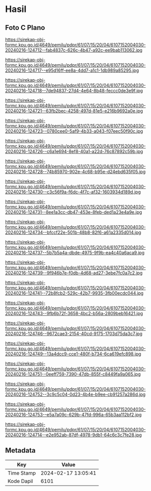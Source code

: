 # Hasil

## Foto C Plano

https://sirekap-obj-formc.kpu.go.id/4649/pemilu/pdpr/61/07/15/20/04/6107152004030-20240216-124712--fab4837c-626c-4b47-a92c-ee9bab113062.jpg

https://sirekap-obj-formc.kpu.go.id/4649/pemilu/pdpr/61/07/15/20/04/6107152004030-20240216-124717--e95d16ff-ee8a-4dd7-a1c1-1db989a85295.jpg

https://sirekap-obj-formc.kpu.go.id/4649/pemilu/pdpr/61/07/15/20/04/6107152004030-20240216-124718--7de94837-27d4-4e64-8b48-feccc0de3e9f.jpg

https://sirekap-obj-formc.kpu.go.id/4649/pemilu/pdpr/61/07/15/20/04/6107152004030-20240216-124721--63fb2bec-4258-497d-81e5-e216b9692a0e.jpg

https://sirekap-obj-formc.kpu.go.id/4649/pemilu/pdpr/61/07/15/20/04/6107152004030-20240216-124723--0780cee0-5af9-4b33-a043-f07eec50f90c.jpg

https://sirekap-obj-formc.kpu.go.id/4649/pemilu/pdpr/61/07/15/20/04/6107152004030-20240216-124726--c6a1e694-8ef8-40a1-a22d-76c87892c59b.jpg

https://sirekap-obj-formc.kpu.go.id/4649/pemilu/pdpr/61/07/15/20/04/6107152004030-20240216-124728--74b85970-902e-4c68-b95e-d24ebd635f05.jpg

https://sirekap-obj-formc.kpu.go.id/4649/pemilu/pdpr/61/07/15/20/04/6107152004030-20240216-124730--c3c56f9a-f6dc-4f7c-af32-1603934d189d.jpg

https://sirekap-obj-formc.kpu.go.id/4649/pemilu/pdpr/61/07/15/20/04/6107152004030-20240216-124731--8ee1a3cc-db47-453e-8feb-ded1a23e4a9e.jpg

https://sirekap-obj-formc.kpu.go.id/4649/pemilu/pdpr/61/07/15/20/04/6107152004030-20240216-124734--bfccf22e-501b-48b8-82f6-a61a2335d014.jpg

https://sirekap-obj-formc.kpu.go.id/4649/pemilu/pdpr/61/07/15/20/04/6107152004030-20240216-124737--5b7b5a4a-dbde-4975-9f9b-ea4c40a6aca9.jpg

https://sirekap-obj-formc.kpu.go.id/4649/pemilu/pdpr/61/07/15/20/04/6107152004030-20240216-124739--9f946b7e-f0db-4d68-ad27-3ebe7fc0a7c2.jpg

https://sirekap-obj-formc.kpu.go.id/4649/pemilu/pdpr/61/07/15/20/04/6107152004030-20240216-124741--72b8fcb2-529c-42b7-9935-3fb00ecdc044.jpg

https://sirekap-obj-formc.kpu.go.id/4649/pemilu/pdpr/61/07/15/20/04/6107152004030-20240216-124743--9fb6b72f-3658-4bc2-b56a-2809beb16421.jpg

https://sirekap-obj-formc.kpu.go.id/4649/pemilu/pdpr/61/07/15/20/04/6107152004030-20240216-124746--9672cae3-2154-40cd-9175-1703d75da3c7.jpg

https://sirekap-obj-formc.kpu.go.id/4649/pemilu/pdpr/61/07/15/20/04/6107152004030-20240216-124749--13a4dcc9-cce1-480f-b734-6ca619efc898.jpg

https://sirekap-obj-formc.kpu.go.id/4649/pemilu/pdpr/61/07/15/20/04/6107152004030-20240216-124751--0eeff759-7390-47db-855f-c8449fa9a065.jpg

https://sirekap-obj-formc.kpu.go.id/4649/pemilu/pdpr/61/07/15/20/04/6107152004030-20240216-124752--3c9c5c04-0d23-4b4e-b9ee-cb91257a286d.jpg

https://sirekap-obj-formc.kpu.go.id/4649/pemilu/pdpr/61/07/15/20/04/6107152004030-20240216-124753--e5a7a09c-629b-47fd-996a-65b3aa112bf2.jpg

https://sirekap-obj-formc.kpu.go.id/4649/pemilu/pdpr/61/07/15/20/04/6107152004030-20240216-124714--e2e952ab-87df-4978-9db1-64c6c3c7fe28.jpg


## Metadata

| Key        | Value               |
| ---------- | ------------------- |
| Time Stamp | 2024-02-17 13:05:41 |
| Kode Dapil | 6101                |



